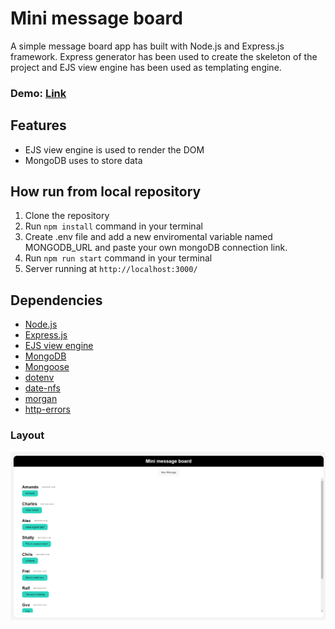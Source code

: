 # **Mini message board**

A simple message board app has built with Node.js and Express.js framework. Express generator has been used to create the skeleton of the project and EJS view engine has been used as templating engine.

### Demo: [Link](https://express-message-board-bnt0.onrender.com)

## Features

-   EJS view engine is used to render the DOM
-   MongoDB uses to store data

## How run from local repository

1. Clone the repository
2. Run `npm install` command in your terminal
3. Create .env file and add a new enviromental variable named MONGODB_URL and paste your own mongoDB connection link.
4. Run `npm run start` command in your terminal
5. Server running at `http://localhost:3000/`

## Dependencies

-   [Node.js](https://nodejs.org/en)
-   [Express.js](https://expressjs.com/)
-   [EJS view engine](https://ejs.co/)
-   [MongoDB](https://www.mongodb.com/)
-   [Mongoose](https://mongoosejs.com/)
-   [dotenv](https://www.npmjs.com/package/dotenv)
-   [date-nfs](https://date-fns.org/)
-   [morgan](https://www.npmjs.com/package/morgan)
-   [http-errors](https://www.npmjs.com/package/http-errors)

### Layout

![layout picture](https://github.com/ev0clu/express-message-board/blob/main/layout.png?raw=true)

